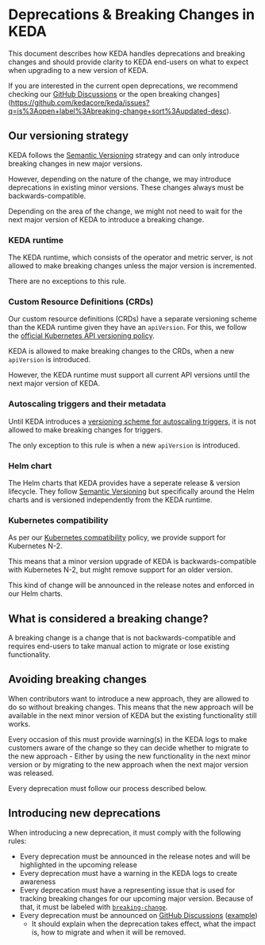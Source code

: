 # Deprecations & Breaking Changes in KEDA

This document describes how KEDA handles deprecations and breaking changes and should provide clarity to KEDA end-users on what to expect when upgrading to a new version of KEDA.

If you are interested in the current open deprecations, we recommend checking our [GitHub Discussions](https://github.com/kedacore/keda/discussions/categories/deprecations) or the open breaking changes](https://github.com/kedacore/keda/issues?q=is%3Aopen+label%3Abreaking-change+sort%3Aupdated-desc).

## Our versioning strategy

KEDA follows the [Semantic Versioning](https://semver.org/) strategy and can only introduce breaking changes in new major versions.

However, depending on the nature of the change, we may introduce deprecations in existing minor versions. These changes always must be backwards-compatible.

Depending on the area of the change, we might not need to wait for the next major version of KEDA to introduce a breaking change.

### KEDA runtime

The KEDA runtime, which consists of the operator and metric server, is not allowed to make breaking changes unless the major version is incremented.

There are no exceptions to this rule.

### Custom Resource Definitions (CRDs)

Our custom resource definitions (CRDs) have a separate versioning scheme than the KEDA runtime given they have an `apiVersion`. For this, we follow the [official Kubernetes API versioning policy](https://kubernetes.io/docs/reference/using-api/#api-versioning).

KEDA is allowed to make breaking changes to the CRDs, when a new `apiVersion` is introduced.

However, the KEDA runtime must support all current API versions until the next major version of KEDA.

### Autoscaling triggers and their metadata

Until KEDA introduces a [versioning scheme for autoscaling triggers](https://github.com/kedacore/keda/issues/613), it is not allowed to make breaking changes for triggers.

The only exception to this rule is when a new `apiVersion` is introduced.

### Helm chart

The Helm charts that KEDA provides have a seperate release & version lifecycle. They follow [Semantic Versioning](https://semver.org/) but specifically around the Helm charts and is versioned independently from the KEDA runtime.

### Kubernetes compatibility

As per our [Kubernetes compatibility](https://keda.sh/docs/latest/operate/cluster/#kubernetes-compatibility) policy, we provide support for Kubernetes N-2.

This means that a minor version upgrade of KEDA is backwards-compatible with Kubernetes N-2, but might remove support for an older version.

This kind of change will be announced in the release notes and enforced in our Helm charts.

## What is considered a breaking change?

A breaking change is a change that is not backwards-compatible and requires end-users to take manual action to migrate or lose existing functionality.

## Avoiding breaking changes

When contributors want to introduce a new approach, they are allowed to do so without breaking changes. This means that the new approach will be available in the next minor version of KEDA but the existing functionality still works.

Every occasion of this must provide warning(s) in the KEDA logs to make customers aware of the change so they can decide whether to migrate to the new approach - Either by using the new functionality in the next minor version or by migrating to the new approach when the next major version was released.

Every deprecation must follow our process described below.

## Introducing new deprecations

When introducing a new deprecation, it must comply with the following rules:

- Every deprecation must be announced in the release notes and will be highlighted in the upcoming release
- Every deprecation must have a warning in the KEDA logs to create awareness
- Every deprecation must have a representing issue that is used for tracking breaking changes for our upcoming major version. Because of that, it must be labeled with [`breaking-change`](https://github.com/kedacore/keda/issues?q=is%3Aopen+label%3Abreaking-change+sort%3Aupdated-desc).
- Every deprecation must be announced on [GitHub Discussions](https://github.com/kedacore/keda/discussions/categories/deprecations) ([example](https://github.com/kedacore/keda/discussions/3552))
  - It should explain when the deprecation takes effect, what the impact is, how to migrate and when it will be removed.